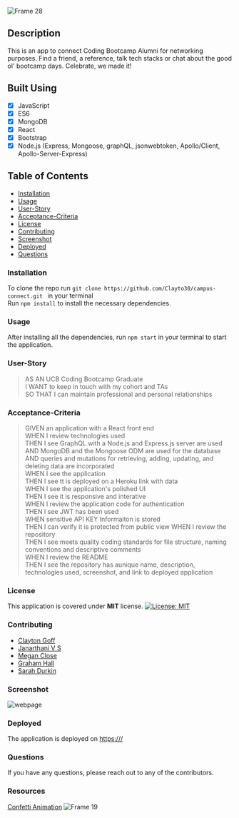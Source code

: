 ![Frame 28](https://user-images.githubusercontent.com/77648727/124849274-4eaa5f00-df53-11eb-83d3-144d6599e855.png)

## Description
This is an app to connect Coding Bootcamp Alumni for networking purposes. Find a friend, a reference, talk tech stacks or chat about the good ol' bootcamp days. Celebrate, we made it!

## Built Using 
- [x] JavaScript
- [x] ES6
- [x] MongoDB
- [x] React
- [x] Bootstrap
- [x] Node.js (Express, Mongoose, graphQL, jsonwebtoken, Apollo/Client, Apollo-Server-Express)

## Table of Contents
* [Installation](#Installation)
* [Usage](#Usage)
* [User-Story](#User-Story)
* [Acceptance-Criteria](#Acceptance-Criteria)
* [License](#License)
* [Contributing](#Contributing)
* [Screenshot](#Screenshot)
* [Deployed](#Deployed)
* [Questions](#Questions)

### Installation
To clone the repo run ```git clone https://github.com/Clayto30/campus-connect.git ``` in your terminal      
Run ```npm install``` to install the necessary dependencies.

### Usage
After installing all the dependencies, run ```npm start``` in your terminal to start the application. 

### User-Story 
> AS AN UCB Coding Bootcamp Graduate       
> I WANT to keep in touch with my cohort and TAs       
> SO THAT I can maintain professional and personal relationships       

### Acceptance-Criteria

> GIVEN an application with a React front end     
> WHEN I review technologies used     
> THEN I see GraphQL with a Node.js and Express.js server are used     
> AND MongoDB and the Mongoose ODM are used for the database     
> AND queries and mutations for retrieving, adding, updating, and deleting data are incorporated     
> WHEN I see the application          
> THEN I see tt is deployed on a Heroku link with data     
> WHEN I see the application's polished UI     
> THEN I see it is responsive and interative     
> WHEN I review the application code for authentication     
> THEN I see JWT has been used     
> WHEN sensitive API KEY Informaiton is stored     
> THEN I can verify it is protected from public view
> WHEN I review the repository     
> THEN I see meets quality coding standards for file structure, naming conventions and descriptive comments     
> WHEN I review the README     
> THEN I see the repository has aunique name, description, technologies used, screenshot, and link to deployed application     


 
### License
This application is covered under **MIT** license.
[![License: MIT](https://img.shields.io/badge/License-MIT-yellow.svg)](https://opensource.org/licenses/MIT)



### Contributing 
- [Clayton Goff](https://github.com/Clayto30)         
- [Janarthani V S](https://github.com/vsjanarthani)         
- [Megan Close](https://github.com/MeganClo)         
- [Graham Hall](https://github.com/ghall89)         
- [Sarah Durkin](https://github.com/sarahdurks)         

### Screenshot
![webpage](./assets/images/screenshot.png)

### Deployed
The application is deployed on  [https:///](https:///)

### Questions
If you have any questions, please reach out to any of the contributors.

### Resources 
[Confetti Animation](https://www.cssscript.com/demo/confetti-falling-animation/)
![Frame 19](https://user-images.githubusercontent.com/77648727/124691727-23f7d200-de91-11eb-87f7-c7a0dbe1bc83.png)

